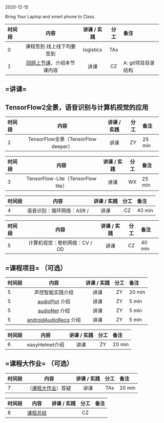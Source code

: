 2020-12-15

Bring Your Laptop and smart phone  to Class. 

| 时间段 |                             内容                             | 讲课 / 实践 |    分工     | 备注               |
| :----- | :----------------------------------------------------------: | :---------: | :---------: | :----------------- |
|   0    |                           课程签到 线上线下均要签到                          |  logistics  |     TAs     |                    |
|   1    |  [回顾上节课](../WW5/WW5-Plan.md)，介绍本节课内容   |    讲课     |     CZ      | A: git项目目录结构 |

## =讲课=

## TensorFlow2全景，语音识别与计算机视觉的应用


| 时间段 |                             内容                             | 讲课 / 实践 |    分工     | 备注               |
| :----- | :----------------------------------------------------------: | :---------: | :---------: | :----------------- |
|   2    | TensorFlow全景（TensorFlow deeper）      |    讲课     |    ZY    |    25 min    |

| 时间段 |                             内容                             | 讲课 / 实践 |    分工     | 备注               |
| :----- | :----------------------------------------------------------: | :---------: | :---------: | :----------------- |
|   3    | TensorFlow-Lite（TensorFlow lite）       |    讲课     |    WX    |    25 min    |

| 时间段 |                             内容                             | 讲课 / 实践 |    分工     | 备注               |
| :----- | :----------------------------------------------------------: | :---------: | :---------: | :----------------- |
|   4    | 语音识别：循环网络：ASR /        |    讲课     |    CZ    |    40 min    |

| 时间段 |                             内容                             | 讲课 / 实践 |    分工     | 备注               |
| :----- | :----------------------------------------------------------: | :---------: | :---------: | :----------------- |
|   5    | 计算机视觉：卷积网络：CV / OD       |    讲课     |    CZ    |    40 min    |


## =课程项目= （可选）

| 时间段 |                             内容                             | 讲课 / 实践 |    分工     | 备注               |
| :----- | :----------------------------------------------------------: | :---------: | :---------: | :----------------- |
|   5    | 声控智能实践介绍 |    讲课     |    ZY    | 20 min             |
|   5    | [audioPlot](https://github.com/saturn-lab/audioPlot) 介绍 |    讲课     |    ZY    | 5 min             |
|   5    | [audioNet](https://github.com/saturn-lab/audioNet) 介绍 |    讲课     |    ZY    | 5 min             |
|   5    | [androidAudioRecg](https://github.com/saturn-lab/androidAudioRecg) 介绍 |    讲课     |     ZY     | 5 min             |


| 时间段 |                             内容                             | 讲课 / 实践 |    分工     | 备注               |
| :----- | :----------------------------------------------------------: | :---------: | :---------: | :----------------- |
|   6    | easyHelmet介绍 |    讲课     |    ZY    | 20 min             |

## =课程大作业= （可选）

| 时间段 |                             内容                             | 讲课 / 实践 |    分工     | 备注               |
| :----- | :----------------------------------------------------------: | :---------: | :---------: | :----------------- |
|   7    |（[课程大作业](../../Course-Projects/4_Final_Project/DLTF2-Task-说明.md)）答疑  |    讲课     |    TAs    | 20 min             |

| 时间段 |                             内容                             | 讲课 / 实践 |    分工     | 备注               |
| :----- | :----------------------------------------------------------: | :---------: | :---------: | :----------------- |
|   8    |         [课程总结](Conclusion.md)         |             |     CZ      |                    |


